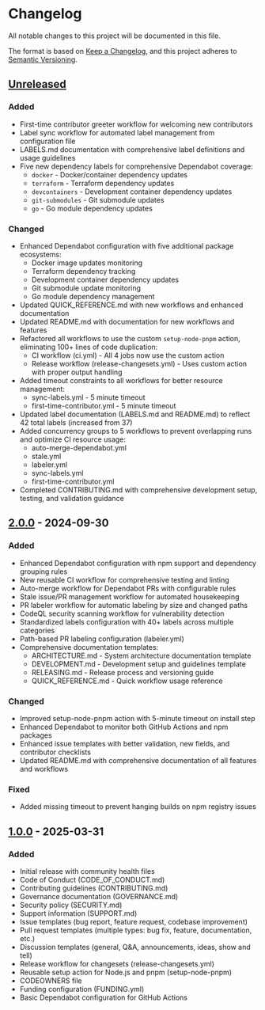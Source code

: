 # Changelog

All notable changes to this project will be documented in this file.

The format is based on [Keep a Changelog](https://keepachangelog.com/en/1.0.0/),
and this project adheres to [Semantic Versioning](https://semver.org/spec/v2.0.0.html).

## [Unreleased]

### Added

- First-time contributor greeter workflow for welcoming new contributors
- Label sync workflow for automated label management from configuration file
- LABELS.md documentation with comprehensive label definitions and usage guidelines
- Five new dependency labels for comprehensive Dependabot coverage:
  - `docker` - Docker/container dependency updates
  - `terraform` - Terraform dependency updates
  - `devcontainers` - Development container dependency updates
  - `git-submodules` - Git submodule updates
  - `go` - Go module dependency updates

### Changed

- Enhanced Dependabot configuration with five additional package ecosystems:
  - Docker image updates monitoring
  - Terraform dependency tracking
  - Development container dependency updates
  - Git submodule update monitoring
  - Go module dependency management
- Updated QUICK_REFERENCE.md with new workflows and enhanced documentation
- Updated README.md with documentation for new workflows and features
- Refactored all workflows to use the custom `setup-node-pnpm` action, eliminating 100+ lines of code duplication:
  - CI workflow (ci.yml) - All 4 jobs now use the custom action
  - Release workflow (release-changesets.yml) - Uses custom action with proper output handling
- Added timeout constraints to all workflows for better resource management:
  - sync-labels.yml - 5 minute timeout
  - first-time-contributor.yml - 5 minute timeout
- Updated label documentation (LABELS.md and README.md) to reflect 42 total labels (increased from 37)
- Added concurrency groups to 5 workflows to prevent overlapping runs and optimize CI resource usage:
  - auto-merge-dependabot.yml
  - stale.yml
  - labeler.yml
  - sync-labels.yml
  - first-time-contributor.yml
- Completed CONTRIBUTING.md with comprehensive development setup, testing, and validation guidance

## [2.0.0] - 2024-09-30

### Added

- Enhanced Dependabot configuration with npm support and dependency grouping rules
- New reusable CI workflow for comprehensive testing and linting
- Auto-merge workflow for Dependabot PRs with configurable rules
- Stale issue/PR management workflow for automated housekeeping
- PR labeler workflow for automatic labeling by size and changed paths
- CodeQL security scanning workflow for vulnerability detection
- Standardized labels configuration with 40+ labels across multiple categories
- Path-based PR labeling configuration (labeler.yml)
- Comprehensive documentation templates:
  - ARCHITECTURE.md - System architecture documentation template
  - DEVELOPMENT.md - Development setup and guidelines template
  - RELEASING.md - Release process and versioning guide
  - QUICK_REFERENCE.md - Quick workflow usage reference

### Changed

- Improved setup-node-pnpm action with 5-minute timeout on install step
- Enhanced Dependabot to monitor both GitHub Actions and npm packages
- Enhanced issue templates with better validation, new fields, and contributor checklists
- Updated README.md with comprehensive documentation of all features and workflows

### Fixed

- Added missing timeout to prevent hanging builds on npm registry issues

## [1.0.0] - 2025-03-31

### Added

- Initial release with community health files
- Code of Conduct (CODE_OF_CONDUCT.md)
- Contributing guidelines (CONTRIBUTING.md)
- Governance documentation (GOVERNANCE.md)
- Security policy (SECURITY.md)
- Support information (SUPPORT.md)
- Issue templates (bug report, feature request, codebase improvement)
- Pull request templates (multiple types: bug fix, feature, documentation, etc.)
- Discussion templates (general, Q&A, announcements, ideas, show and tell)
- Release workflow for changesets (release-changesets.yml)
- Reusable setup action for Node.js and pnpm (setup-node-pnpm)
- CODEOWNERS file
- Funding configuration (FUNDING.yml)
- Basic Dependabot configuration for GitHub Actions

[Unreleased]: https://github.com/benhigham/.github/compare/v2.0.0...HEAD
[2.0.0]: https://github.com/benhigham/.github/compare/v1.0.0...v2.0.0
[1.0.0]: https://github.com/benhigham/.github/releases/tag/v1.0.0
